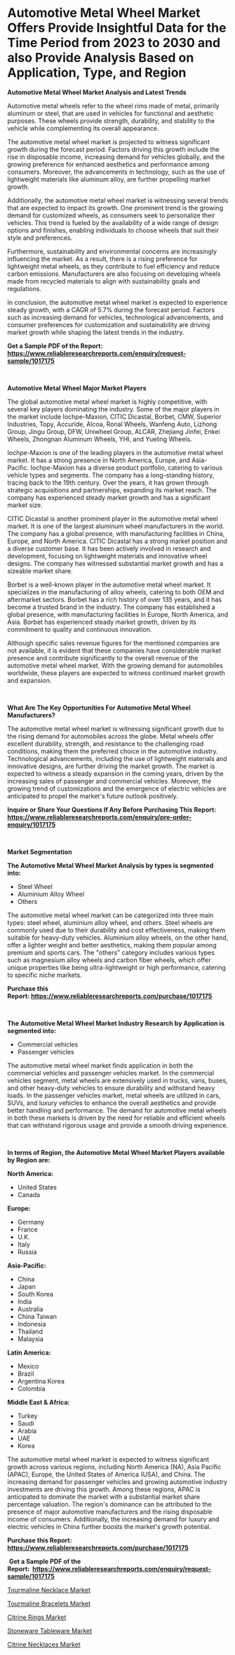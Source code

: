 <p><h1>Automotive Metal Wheel Market Offers Provide Insightful Data for the Time Period from 2023 to 2030 and also Provide Analysis Based on Application, Type, and Region</h1></p><p><strong>Automotive Metal Wheel Market Analysis and Latest Trends</strong></p>
<p><p>Automotive metal wheels refer to the wheel rims made of metal, primarily aluminum or steel, that are used in vehicles for functional and aesthetic purposes. These wheels provide strength, durability, and stability to the vehicle while complementing its overall appearance.</p><p>The automotive metal wheel market is projected to witness significant growth during the forecast period. Factors driving this growth include the rise in disposable income, increasing demand for vehicles globally, and the growing preference for enhanced aesthetics and performance among consumers. Moreover, the advancements in technology, such as the use of lightweight materials like aluminum alloy, are further propelling market growth.</p><p>Additionally, the automotive metal wheel market is witnessing several trends that are expected to impact its growth. One prominent trend is the growing demand for customized wheels, as consumers seek to personalize their vehicles. This trend is fueled by the availability of a wide range of design options and finishes, enabling individuals to choose wheels that suit their style and preferences.</p><p>Furthermore, sustainability and environmental concerns are increasingly influencing the market. As a result, there is a rising preference for lightweight metal wheels, as they contribute to fuel efficiency and reduce carbon emissions. Manufacturers are also focusing on developing wheels made from recycled materials to align with sustainability goals and regulations.</p><p>In conclusion, the automotive metal wheel market is expected to experience steady growth, with a CAGR of 5.7% during the forecast period. Factors such as increasing demand for vehicles, technological advancements, and consumer preferences for customization and sustainability are driving market growth while shaping the latest trends in the industry.</p></p>
<p><strong>Get a Sample PDF of the Report:&nbsp; <a href="https://www.reliableresearchreports.com/enquiry/request-sample/1017175">https://www.reliableresearchreports.com/enquiry/request-sample/1017175</a></strong></p>
<p>&nbsp;</p>
<p><strong>Automotive Metal Wheel Major Market Players</strong></p>
<p><p>The global automotive metal wheel market is highly competitive, with several key players dominating the industry. Some of the major players in the market include Iochpe-Maxion, CITIC Dicastal, Borbet, CMW, Superior Industries, Topy, Accuride, Alcoa, Ronal Wheels, Wanfeng Auto, Lizhong Group, Jingu Group, DFW, Uniwheel Group, ALCAR, Zhejiang Jinfei, Enkei Wheels, Zhongnan Aluminum Wheels, YHI, and Yueling Wheels.</p><p>Iochpe-Maxion is one of the leading players in the automotive metal wheel market. It has a strong presence in North America, Europe, and Asia-Pacific. Iochpe-Maxion has a diverse product portfolio, catering to various vehicle types and segments. The company has a long-standing history, tracing back to the 19th century. Over the years, it has grown through strategic acquisitions and partnerships, expanding its market reach. The company has experienced steady market growth and has a significant market size.</p><p>CITIC Dicastal is another prominent player in the automotive metal wheel market. It is one of the largest aluminum wheel manufacturers in the world. The company has a global presence, with manufacturing facilities in China, Europe, and North America. CITIC Dicastal has a strong market position and a diverse customer base. It has been actively involved in research and development, focusing on lightweight materials and innovative wheel designs. The company has witnessed substantial market growth and has a sizeable market share.</p><p>Borbet is a well-known player in the automotive metal wheel market. It specializes in the manufacturing of alloy wheels, catering to both OEM and aftermarket sectors. Borbet has a rich history of over 135 years, and it has become a trusted brand in the industry. The company has established a global presence, with manufacturing facilities in Europe, North America, and Asia. Borbet has experienced steady market growth, driven by its commitment to quality and continuous innovation.</p><p>Although specific sales revenue figures for the mentioned companies are not available, it is evident that these companies have considerable market presence and contribute significantly to the overall revenue of the automotive metal wheel market. With the growing demand for automobiles worldwide, these players are expected to witness continued market growth and expansion.</p></p>
<p>&nbsp;</p>
<p><strong>What Are The Key Opportunities For Automotive Metal Wheel Manufacturers?</strong></p>
<p><p>The automotive metal wheel market is witnessing significant growth due to the rising demand for automobiles across the globe. Metal wheels offer excellent durability, strength, and resistance to the challenging road conditions, making them the preferred choice in the automotive industry. Technological advancements, including the use of lightweight materials and innovative designs, are further driving the market growth. The market is expected to witness a steady expansion in the coming years, driven by the increasing sales of passenger and commercial vehicles. Moreover, the growing trend of customizations and the emergence of electric vehicles are anticipated to propel the market's future outlook positively.</p></p>
<p><strong>Inquire or Share Your Questions If Any Before Purchasing This Report: <a href="https://www.reliableresearchreports.com/enquiry/pre-order-enquiry/1017175">https://www.reliableresearchreports.com/enquiry/pre-order-enquiry/1017175</a></strong></p>
<p>&nbsp;</p>
<p><strong>Market Segmentation</strong></p>
<p><strong>The Automotive Metal Wheel Market Analysis by types is segmented into:</strong></p>
<p><ul><li>Steel Wheel</li><li>Aluminium Alloy Wheel</li><li>Others</li></ul></p>
<p><p>The automotive metal wheel market can be categorized into three main types: steel wheel, aluminium alloy wheel, and others. Steel wheels are commonly used due to their durability and cost effectiveness, making them suitable for heavy-duty vehicles. Aluminium alloy wheels, on the other hand, offer a lighter weight and better aesthetics, making them popular among premium and sports cars. The "others" category includes various types such as magnesium alloy wheels and carbon fiber wheels, which offer unique properties like being ultra-lightweight or high performance, catering to specific niche markets.</p></p>
<p><strong>Purchase this Report:&nbsp;<a href="https://www.reliableresearchreports.com/purchase/1017175">https://www.reliableresearchreports.com/purchase/1017175</a></strong></p>
<p>&nbsp;</p>
<p><strong>The Automotive Metal Wheel Market Industry Research by Application is segmented into:</strong></p>
<p><ul><li>Commercial vehicles</li><li>Passenger vehicles</li></ul></p>
<p><p>The automotive metal wheel market finds application in both the commercial vehicles and passenger vehicles market. In the commercial vehicles segment, metal wheels are extensively used in trucks, vans, buses, and other heavy-duty vehicles to ensure durability and withstand heavy loads. In the passenger vehicles market, metal wheels are utilized in cars, SUVs, and luxury vehicles to enhance the overall aesthetics and provide better handling and performance. The demand for automotive metal wheels in both these markets is driven by the need for reliable and efficient wheels that can withstand rigorous usage and provide a smooth driving experience.</p></p>
<p>&nbsp;</p>
<p><strong>In terms of Region, the Automotive Metal Wheel Market Players available by Region are:</strong></p>
<p>
    <p> <strong> North America: </strong>
        <ul>
            <li>United States</li>
            <li>Canada</li>
        </ul>
        </p> 
    <p> <strong> Europe: </strong>
        <ul>
            <li>Germany</li>
            <li>France</li>
            <li>U.K.</li>
            <li>Italy</li>
            <li>Russia</li>
        </ul>
        </p> 
    <p> <strong> Asia-Pacific: </strong>
        <ul>
            <li>China</li>
            <li>Japan</li>
            <li>South Korea</li>
            <li>India</li>
            <li>Australia</li>
            <li>China Taiwan</li>
            <li>Indonesia</li>
            <li>Thailand</li>
            <li>Malaysia</li>
        </ul>
        </p> 
    <p> <strong> Latin America: </strong>
        <ul>
            <li>Mexico</li>
            <li>Brazil</li>
            <li>Argentina Korea</li>
            <li>Colombia</li>
        </ul>
        </p> 
    <p> <strong> Middle East & Africa: </strong>
        <ul>
            <li>Turkey</li>
            <li>Saudi</li>
            <li>Arabia</li>
            <li>UAE</li>
            <li>Korea</li>
        </ul>
    </p>
    </p>
<p><p>The automotive metal wheel market is expected to witness significant growth across various regions, including North America (NA), Asia Pacific (APAC), Europe, the United States of America (USA), and China. The increasing demand for passenger vehicles and growing automotive industry investments are driving this growth. Among these regions, APAC is anticipated to dominate the market with a substantial market share percentage valuation. The region's dominance can be attributed to the presence of major automotive manufacturers and the rising disposable income of consumers. Additionally, the increasing demand for luxury and electric vehicles in China further boosts the market's growth potential.</p></p>
<p><strong>Purchase this Report: <a href="https://www.reliableresearchreports.com/purchase/1017175">https://www.reliableresearchreports.com/purchase/1017175</a></strong></p>
<p>&nbsp;<strong>Get a Sample PDF of the Report:&nbsp;&nbsp;<a href="https://www.reliableresearchreports.com/enquiry/request-sample/1017175">https://www.reliableresearchreports.com/enquiry/request-sample/1017175</a></strong></p>
<p><strong></strong></p>
<p><p><a href="https://medium.com/@tyreldooley/tourmaline-necklace-market-size-market-outlook-and-market-forecast-2023-to-2030-a0f63c38ce74">Tourmaline Necklace Market</a></p><p><a href="https://medium.com/@chazmonahan2023/tourmaline-bracelets-market-trends-forecast-and-competitive-analysis-to-2030-51c9284311eb">Tourmaline Bracelets Market</a></p><p><a href="https://medium.com/@larrycrooks1923/citrine-rings-market-report-reveals-the-latest-trends-and-growth-opportunities-of-this-market-8f024fa52dc3">Citrine Rings Market</a></p><p><a href="https://medium.com/@twilabailey2000/stoneware-tableware-market-outlook-industry-overview-and-forecast-2023-to-2030-9452abf0493e">Stoneware Tableware Market</a></p><p><a href="https://medium.com/@trystanward/citrine-necklaces-market-size-and-market-trends-complete-industry-overview-2023-to-2030-4387253e78f3">Citrine Necklaces Market</a></p></p>
